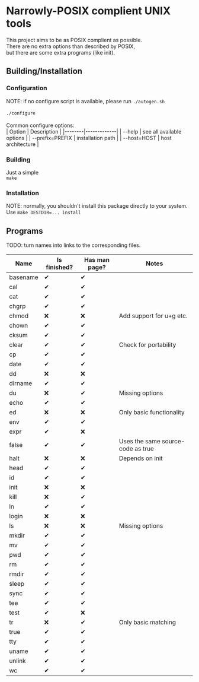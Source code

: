 # Narrowly-POSIX complient UNIX tools
This project aims to be as POSIX complient as possible.<br>
There are no extra options than described by POSIX,<br>
but there are some extra programs (like init).

## Building/Installation
### Configuration
NOTE: if no configure script is available, please run
<code>./autogen.sh</code><br><br>
<code>./configure</code><br><br>
Common configure options:<br>
| Option | Description |
|--------|-------------|
| --help | see all available options |
| --prefix=PREFIX  | installation path |
| --host=HOST | host architecture |

### Building
Just a simple<br>
<code>make</code>

### Installation
NOTE: normally, you shouldn't install this package directly to your system.<br>
Use <code>make DESTDIR=... install</code>

## Programs
TODO: turn names into links to the corresponding files.

| Name | Is finished? | Has man page? | Notes |
|------|--------------|--------------|--------|
| basename | ✔ | ✔ | |
| cal | ✔ | ✔ | |
| cat | ✔ | ✔ | |
| chgrp | ✔ | ✔ | |
| chmod | ❌ | ❌ | Add support for u+g etc. |
| chown | ✔ | ✔ | |
| cksum | ✔ | ✔ | |
| clear | ✔ | ✔ | Check for portability |
| cp | ✔ | ✔ | |
| date | ✔ | ✔ | |
| dd | ❌ | ❌ | |
| dirname | ✔ | ✔ | |
| du | ❌ | ✔ | Missing options |
| echo | ✔ | ✔ | |
| ed | ❌ | ❌ | Only basic functionality |
| env | ✔ | ✔ | |
| expr | ✔ | ❌ | |
| false | ✔ | ✔ | Uses the same source-code as true |
| halt | ❌ | ❌ | Depends on init |
| head | ✔ | ✔ | |
| id | ✔ | ✔ | |
| init | ❌ | ❌ | |
| kill | ❌ | ✔ | |
| ln | ✔ | ✔ | |
| login | ❌ | ❌ | |
| ls | ❌ | ❌ | Missing options |
| mkdir | ✔ | ✔ | |
| mv | ✔ | ✔ | |
| pwd | ✔ |  ✔| |
| rm | ✔ | ✔ | |
| rmdir | ✔ | ✔ | |
| sleep | ✔ | ✔ | |
| sync | ✔ | ✔ | |
| tee | ✔ | ✔ | |
| test | ✔ | ❌ | |
| tr | ❌ | ✔ | Only basic matching |
| true | ✔ | ✔ | |
| tty | ✔ | ✔ | |
| uname | ✔ | ✔ | |
| unlink | ✔ | ✔ | |
| wc | ✔ | ✔ | |

